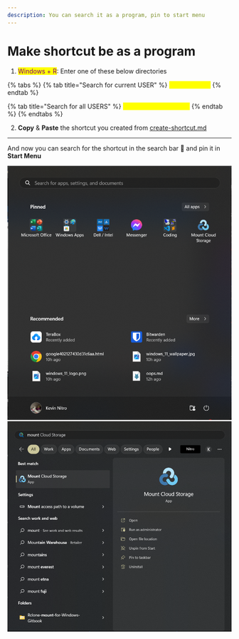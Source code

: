 ```yaml
---
description: You can search it as a program, pin to start menu
---
```


# Make shortcut be as a program

1. <mark style="color:purple;">Windows + R</mark>: Enter one of these below directories

{% tabs %}
{% tab title="Search for current USER" %}
<mark style="color:yellow;">`shell:Program`</mark>
{% endtab %}

{% tab title="Search for all USERS" %}
<mark style="color:yellow;">`shell:Common Programs`</mark>
{% endtab %}
{% endtabs %}

2. **Copy** & **Paste** the shortcut you created from [create-shortcut.md](../create-shortcut.md "mention")

***

And now you can search for the shortcut in the search bar 🔎 and pin it in **Start Menu**

![It can be pin on Start Menu](<../../.gitbook/assets/Start Menu pin preview.png>)![It's searchable](<../../.gitbook/assets/Search shortcut preview.png>)
